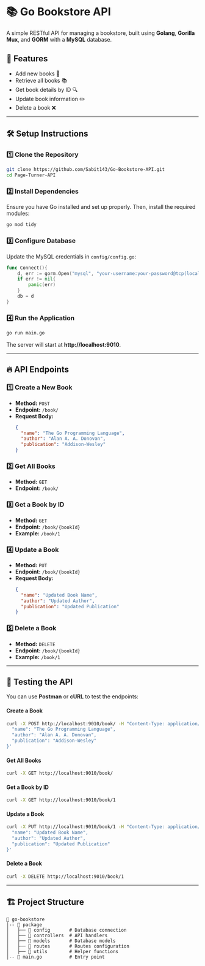 # 📚 Go Bookstore API

A simple RESTful API for managing a bookstore, built using **Golang**, **Gorilla Mux**, and **GORM** with a **MySQL** database.

## 🚀 Features
- Add new books 📖
- Retrieve all books 📚
- Get book details by ID 🔍
- Update book information ✏️
- Delete a book ❌

---

## 🛠️ Setup Instructions

### **1️⃣ Clone the Repository**
```sh
git clone https://github.com/Sabit143/Go-Bookstore-API.git
cd Page-Turner-API
```

### **2️⃣ Install Dependencies**
Ensure you have Go installed and set up properly. Then, install the required modules:
```sh
go mod tidy
```

### **3️⃣ Configure Database**
Update the MySQL credentials in `config/config.go`:
```go
func Connect(){
    d, err := gorm.Open("mysql", "your-username:your-password@tcp(localhost:3306)/your-database?charset=utf8&parseTime=True&loc=Local")
    if err != nil{
        panic(err)
    }
    db = d
}
```

### **4️⃣ Run the Application**
```sh
go run main.go
```
The server will start at **http://localhost:9010**.

---

## 🔥 API Endpoints

### **1️⃣ Create a New Book**
- **Method:** `POST`
- **Endpoint:** `/book/`
- **Request Body:**
  ```json
  {
    "name": "The Go Programming Language",
    "author": "Alan A. A. Donovan",
    "publication": "Addison-Wesley"
  }
  ```

### **2️⃣ Get All Books**
- **Method:** `GET`
- **Endpoint:** `/book/`

### **3️⃣ Get a Book by ID**
- **Method:** `GET`
- **Endpoint:** `/book/{bookId}`
- **Example:** `/book/1`

### **4️⃣ Update a Book**
- **Method:** `PUT`
- **Endpoint:** `/book/{bookId}`
- **Request Body:**
  ```json
  {
    "name": "Updated Book Name",
    "author": "Updated Author",
    "publication": "Updated Publication"
  }
  ```

### **5️⃣ Delete a Book**
- **Method:** `DELETE`
- **Endpoint:** `/book/{bookId}`
- **Example:** `/book/1`

---

## 🧪 Testing the API
You can use **Postman** or **cURL** to test the endpoints:

#### **Create a Book**
```sh
curl -X POST http://localhost:9010/book/ -H "Content-Type: application/json" -d '{
  "name": "The Go Programming Language",
  "author": "Alan A. A. Donovan",
  "publication": "Addison-Wesley"
}'
```

#### **Get All Books**
```sh
curl -X GET http://localhost:9010/book/
```

#### **Get a Book by ID**
```sh
curl -X GET http://localhost:9010/book/1
```

#### **Update a Book**
```sh
curl -X PUT http://localhost:9010/book/1 -H "Content-Type: application/json" -d '{
  "name": "Updated Book Name",
  "author": "Updated Author",
  "publication": "Updated Publication"
}'
```

#### **Delete a Book**
```sh
curl -X DELETE http://localhost:9010/book/1
```

---

## 🏗️ Project Structure
```
📂 go-bookstore
│-- 📂 package
│   ├── 📂 config       # Database connection
│   ├── 📂 controllers  # API handlers
│   ├── 📂 models       # Database models
│   ├── 📂 routes       # Routes configuration
│   ├── 📂 utils        # Helper functions
│-- 📜 main.go          # Entry point
```







